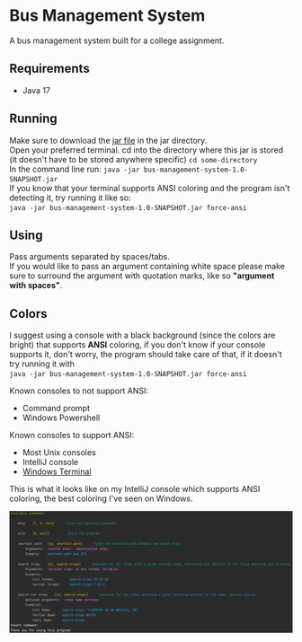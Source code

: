 # Bus Management System

A bus management system built for a college assignment.

## Requirements
- Java 17

## Running
Make sure to download the [jar file](jar/bus-management-system-1.0-SNAPSHOT.jar) in the jar directory.  
Open your preferred terminal.
cd into the directory where this jar is stored (it doesn't have to be stored anywhere specific) `cd some-directory`  
In the command line run: `java -jar bus-management-system-1.0-SNAPSHOT.jar`  
If you know that your terminal supports ANSI coloring and the program isn't detecting it, try running it like so:  
`java -jar bus-management-system-1.0-SNAPSHOT.jar force-ansi`

## Using
Pass arguments separated by spaces/tabs.  
If you would like to pass an argument containing white space please make sure to surround the argument with quotation marks, like so __"argument with spaces"__.

## Colors
I suggest using a console with a black background (since the colors are bright) that supports __ANSI__ coloring, if you don't know if your console supports it, don't worry, the program should take care of that, if it doesn't try running it with  
`java -jar bus-management-system-1.0-SNAPSHOT.jar force-ansi`

Known consoles to not support ANSI:
 - Command prompt  
 - Windows Powershell  

Known consoles to support ANSI:
- Most Unix consoles  
- IntelliJ console  
- [Windows Terminal](https://aka.ms/terminal)  

This is what it looks like on my IntelliJ console which supports ANSI coloring, the best coloring I've seen on Windows.  

![Something Went Wrong](images/showcase_colors.png)